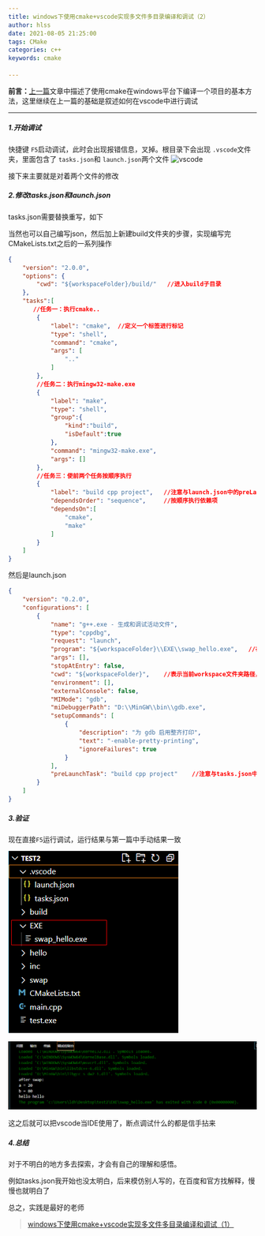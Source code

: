 ```yaml
---
title: windows下使用cmake+vscode实现多文件多目录编译和调试（2）
author: hlss
date: 2021-08-05 21:25:00
tags: CMake
categories: c++
keywords: cmake

---
```


<b>前言：</b>[上一篇](https://hlss-lxh.github.io/2021/08/02/windows%E4%B8%8B%E4%BD%BF%E7%94%A8cmake-vscode%E5%AE%9E%E7%8E%B0%E5%A4%9A%E6%96%87%E4%BB%B6%E5%A4%9A%E7%9B%AE%E5%BD%95%E7%BC%96%E8%AF%91%E5%92%8C%E8%B0%83%E8%AF%95/#more)文章中描述了使用cmake在windows平台下编译一个项目的基本方法，这里继续在上一篇的基础是叙述如何在vscode中进行调试

<!--more-->

---

##### 1.开始调试

快捷键 `F5`启动调试，此时会出现报错信息，叉掉。根目录下会出现 `.vscode`文件夹，里面包含了 `tasks.json`和 `launch.json`两个文件             ![vscode](../images/windows%E4%B8%8B%E4%BD%BF%E7%94%A8cmake-vscode%E5%AE%9E%E7%8E%B0%E5%A4%9A%E6%96%87%E4%BB%B6%E5%A4%9A%E7%9B%AE%E5%BD%95%E7%BC%96%E8%AF%91%E5%92%8C%E8%B0%83%E8%AF%95%EF%BC%882%EF%BC%89/.vscode.png)

接下来主要就是对着两个文件的修改

##### 2.修改tasks.json和launch.json

tasks.json需要替换重写，如下

当然也可以自己编写json，然后加上新建build文件夹的步骤，实现编写完CMakeLists.txt之后的一系列操作

```json
{
    "version": "2.0.0",
    "options": {
        "cwd": "${workspaceFolder}/build/"   //进入build子目录
    },
    "tasks":[
       //任务一：执行cmake..
        {
            "label": "cmake",  //定义一个标签进行标记
            "type": "shell",
            "command": "cmake",
            "args": [
                ".."
            ]
        },
        //任务二：执行mingw32-make.exe
        {
            "label": "make",
            "type": "shell",
            "group":{
                "kind":"build",
                "isDefault":true
            },
            "command": "mingw32-make.exe",
            "args": []
        },
        //任务三：使前两个任务按顺序执行
        {
            "label": "build cpp project",   //注意与launch.json中的preLaunchTask对应
            "dependsOrder": "sequence",     //按顺序执行依赖项
            "dependsOn":[
                "cmake",
                "make"
            ]
        }
    ]
}
```

然后是launch.json

```json
{
    "version": "0.2.0",
    "configurations": [
        {
            "name": "g++.exe - 生成和调试活动文件",
            "type": "cppdbg",
            "request": "launch",
            "program": "${workspaceFolder}\\EXE\\swap_hello.exe",   //在CMakeLists.txt中指定的exe文件路径
            "args": [],
            "stopAtEntry": false,
            "cwd": "${workspaceFolder}",    //表示当前workspace文件夹路径，即 TEST2/
            "environment": [],
            "externalConsole": false,
            "MIMode": "gdb",
            "miDebuggerPath": "D:\\MinGW\\bin\\gdb.exe",
            "setupCommands": [
                {
                    "description": "为 gdb 启用整齐打印",
                    "text": "-enable-pretty-printing",
                    "ignoreFailures": true
                }
            ],
            "preLaunchTask": "build cpp project"    //注意与tasks.json中的任务三的label值对应
        }
    ]
}
```

##### 3.验证

现在直接`F5`运行调试，运行结果与第一篇中手动结果一致

![验证](../images/windows%E4%B8%8B%E4%BD%BF%E7%94%A8cmake-vscode%E5%AE%9E%E7%8E%B0%E5%A4%9A%E6%96%87%E4%BB%B6%E5%A4%9A%E7%9B%AE%E5%BD%95%E7%BC%96%E8%AF%91%E5%92%8C%E8%B0%83%E8%AF%95%EF%BC%882%EF%BC%89/%E9%AA%8C%E8%AF%81-16283069119252.png)

![结果](../images/windows%E4%B8%8B%E4%BD%BF%E7%94%A8cmake-vscode%E5%AE%9E%E7%8E%B0%E5%A4%9A%E6%96%87%E4%BB%B6%E5%A4%9A%E7%9B%AE%E5%BD%95%E7%BC%96%E8%AF%91%E5%92%8C%E8%B0%83%E8%AF%95%EF%BC%882%EF%BC%89/%E7%BB%93%E6%9E%9C.png)

这之后就可以把vscode当IDE使用了，断点调试什么的都是信手拈来

##### 4.总结

对于不明白的地方多去探索，才会有自己的理解和感悟。

例如tasks.json我开始也没太明白，后来模仿别人写的，在百度和官方找解释，慢慢也就明白了

总之，实践是最好的老师

> [windows下使用cmake+vscode实现多文件多目录编译和调试（1）](https://hlss-lxh.github.io/2021/08/02/windows%E4%B8%8B%E4%BD%BF%E7%94%A8cmake-vscode%E5%AE%9E%E7%8E%B0%E5%A4%9A%E6%96%87%E4%BB%B6%E5%A4%9A%E7%9B%AE%E5%BD%95%E7%BC%96%E8%AF%91%E5%92%8C%E8%B0%83%E8%AF%95/#more)
